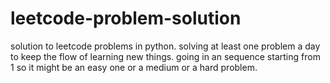 # leetcode-problem-solution
solution to leetcode problems in python.
solving at least one problem a day to keep the flow of learning new things. 
going in an sequence starting from 1 so it might be an easy one or a medium or a hard problem.
